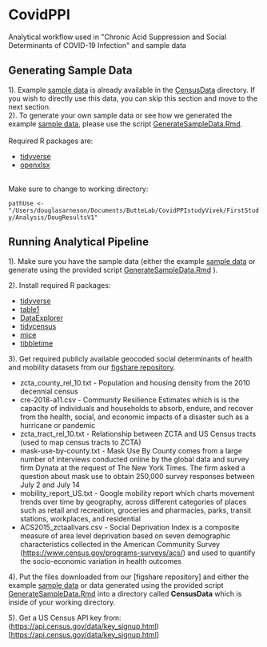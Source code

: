 # CovidPPI
Analytical workflow used in "Chronic Acid Suppression and Social Determinants of COVID-19 Infection" and sample data

## Generating Sample Data
1). Example [sample data](/CensusData/SampleData.xlsx) is already available in the [CensusData](/CensusData/) directory. If you wish to directly use this data, you can skip this section and move to the next section. <br>
2). To generate your own sample data or see how we generated the example [sample data](/CensusData/SampleData.xlsx), please use the script [GenerateSampleData.Rmd](/GenerateSampleData.Rmd). <br> <br>
Required R packages are:
- [tidyverse](https://cran.r-project.org/web/packages/tidyverse/index.html)
- [openxlsx](https://cran.r-project.org/web/packages/openxlsx/index.html)
<br>
Make sure to change to working directory: <br>

```pathUse <- "/Users/douglasarneson/Documents/ButteLab/CovidPPIstudyVivek/FirstStudy/Analysis/DougResultsV1"```

## Running Analytical Pipeline
1). Make sure you have the sample data (either the example [sample data](/CensusData/SampleData.xlsx) or generate using the provided script [GenerateSampleData.Rmd](/GenerateSampleData.Rmd) ).

2). Install required R packages:
- [tidyverse](https://cran.r-project.org/web/packages/tidyverse/index.html)
- [table1](https://cran.r-project.org/web/packages/table1/index.html)
- [DataExplorer](https://boxuancui.github.io/DataExplorer/)
- [tidycensus](https://cran.r-project.org/web/packages/tidycensus/index.html)
- [mice](https://cran.r-project.org/web/packages/mice/index.html)
- [tibbletime](https://cran.r-project.org/web/packages/tibbletime/index.html)

3). Get required publicly available geocoded social determinants of health and mobility datasets from our [figshare repository](https://figshare.com/articles/dataset/Datasets_supporting_analytical_workflow_of_Chronic_Acid_Suppression_and_Social_Determinants_of_COVID-19_Infection/13380356).
- zcta_county_rel_10.txt - Population and housing density from the 2010 decennial census
- cre-2018-a11.csv - Community Resilience Estimates which is is the capacity of individuals and households to absorb, endure, and recover from the health, social, and economic impacts of a disaster such as a hurricane or pandemic
- zcta_tract_rel_10.txt - Relationship between ZCTA and US Census tracts (used to map census tracts to ZCTA)
- mask-use-by-county.txt - Mask Use By County comes from a large number of interviews conducted online by the global data and survey firm Dynata at the request of The New York Times. The firm asked a question about mask use to obtain 250,000 survey responses between July 2 and July 14
- mobility_report_US.txt - Google mobility report which charts movement trends over time by geography, across different categories of places such as retail and recreation, groceries and pharmacies, parks, transit stations, workplaces, and residential
- ACS2015_zctaallvars.csv - Social Deprivation Index is a composite measure of area level deprivation based on seven demographic characteristics collected in the American Community Survey (https://www.census.gov/programs-surveys/acs/) and used to quantify the socio-economic variation in health outcomes

4). Put the files downloaded from our [figshare repository] and either the example [sample data](/CensusData/SampleData.xlsx) or data generated using the provided script [GenerateSampleData.Rmd](/GenerateSampleData.Rmd) into a directory called <b>CensusData</b> which is inside of your working directory.

5). Get a US Census API key from: (https://api.census.gov/data/key_signup.html)[https://api.census.gov/data/key_signup.html]
